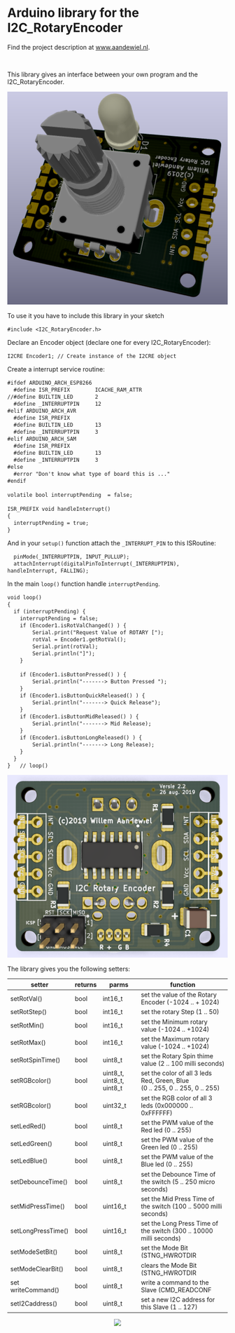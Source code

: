 # Arduino library for the I2C_RotaryEncoder

<p>Find the project description at <a href="https://willem.aandewiel.nl/">www.aandewiel.nl</a>.</p>
<br>

This library gives an interface between your own program and the I2C_RotaryEncoder.

<center><img src="images/I2C_RotaryEncoder_v22-3D.png"></center>

To use it you have to include this library in your sketch

```
#include <I2C_RotaryEncoder.h>
```

Declare an Encoder object (declare one for every I2C_RotaryEncoder):

```
I2CRE Encoder1; // Create instance of the I2CRE object
```

Create a interrupt service routine:

```
#ifdef ARDUINO_ARCH_ESP8266
  #define ISR_PREFIX        ICACHE_RAM_ATTR
//#define BUILTIN_LED       2
  #define _INTERRUPTPIN     12
#elif ARDUINO_ARCH_AVR
  #define ISR_PREFIX
  #define BUILTIN_LED       13
  #define _INTERRUPTPIN     3
#elif ARDUINO_ARCH_SAM
  #define ISR_PREFIX
  #define BUILTIN_LED       13
  #define _INTERRUPTPIN     3
#else
  #error "Don't know what type of board this is ..."
#endif

volatile bool interruptPending  = false;

ISR_PREFIX void handleInterrupt()
{
  interruptPending = true;
}
```

And in your <code>setup()</code> function attach the <code>_INTERRUPT_PIN</code> to this ISRoutine:

```
  pinMode(_INTERRUPTPIN, INPUT_PULLUP);
  attachInterrupt(digitalPinToInterrupt(_INTERRUPTPIN), handleInterrupt, FALLING);
```

In the main <code>loop()</code> function handle <code>interruptPending</code>.

```
void loop() 
{
  if (interruptPending) {
    interruptPending = false;
    if (Encoder1.isRotValChanged() ) {
    	Serial.print("Request Value of ROTARY [");
    	rotVal = Encoder1.getRotVal();
    	Serial.print(rotVal);
    	Serial.println("]");
    }

    if (Encoder1.isButtonPressed() ) {
    	Serial.println("-------> Button Pressed ");
    }
    if (Encoder1.isButtonQuickReleased() ) {
    	Serial.println("-------> Quick Release");
    }
    if (Encoder1.isButtonMidReleased() ) {
    	Serial.println("-------> Mid Release);
    }
    if (Encoder1.isButtonLongReleased() ) {
    	Serial.println("-------> Long Release);
    }
  }
}	// loop()
```

<center><img src="images/I2C_RotaryEncoder_v22-PCB_top.png"></center>

The library gives you the following setters:

| setter | returns | parms | function |
|--------|---------|-------|----------|
| setRotVal() | bool | int16_t | set the value of the Rotary Encoder (-1024 .. + 1024)|
| setRotStep() | bool | int16_t | set the rotary Step (1 .. 50) |
| setRotMin() | bool | int16_t | set the Minimum rotary value (-1024 .. +1024)|
| setRotMax() | bool | int16_t | set the Maximum rotary value (-1024 .. +1024)|
| setRotSpinTime() | bool | uint8_t | set the Rotary Spin thime value (2 .. 100 milli seconds)|
| setRGBcolor() | bool | uint8_t, uint8_t, uint8_t|set the color of all 3 leds  Red, Green, Blue<br>(0 .. 255, 0 .. 255, 0 .. 255)|
| setRGBcolor() | bool | uint32_t |set the RGB color of all 3 leds (0x000000 .. 0xFFFFFF)|
| setLedRed() | bool | uint8_t| set the PWM value of the Red led (0 .. 255)|
| setLedGreen() | bool | uint8_t| set the PWM value of the Green led (0 .. 255)|
| setLedBlue() | bool | uint8_t|set the PWM value of the Blue led (0 .. 255)|
| setDebounceTime() | bool | uint8_t| set the Debounce Time of the switch (5 .. 250 micro seconds)|
| setMidPressTime() | bool | uint16_t|set the Mid Press Time of the switch (100 .. 5000 milli seconds)|
| setLongPressTime() | bool | uint16_t| set the Long Press Time of the switch (300 .. 10000 milli seconds)|
| setModeSetBit() | bool | uint8_t|set the Mode Bit (STNG_HWROTDIR | STNG_FLIPMODE | STNG_TURNMODE)|
| setModeClearBit() | bool | uint8_t| clears the Mode Bit (STNG_HWROTDIR | STNG_FLIPMODE | STNG_TURNMODE)|
| set  writeCommand() | bool | uint8_t| write a command to the Slave (CMD_READCONF | CMD_WRITECONF | CMD_REBOOT)|
| setI2Caddress() | bool | uint8_t | set a new I2C address for this Slave (1 .. 127)|



<center><img src="images/I2CRE_Factory_Parts.png"></center>

